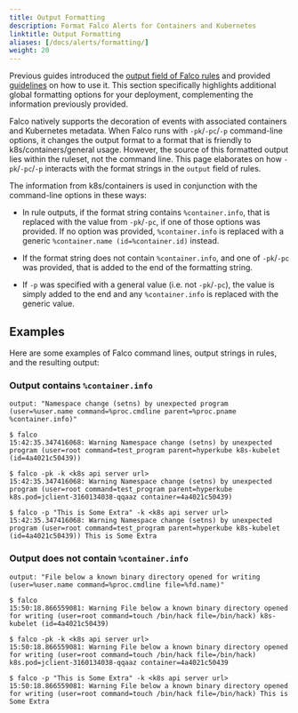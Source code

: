 ```yaml
---
title: Output Formatting
description: Format Falco Alerts for Containers and Kubernetes
linktitle: Output Formatting
aliases: [/docs/alerts/formatting/]
weight: 20
---
```


Previous guides introduced the [output field of Falco rules](/docs/rules/basic-elements/#output) and provided [guidelines](/docs/rules/style-guide/#output-fields) on how to use it. This section specifically highlights additional global formatting options for your deployment, complementing the information previously provided.

Falco natively supports the decoration of events with associated containers and Kubernetes metadata. When Falco runs with `-pk`/`-pc`/`-p` command-line options, it changes the output format to a format that is friendly to k8s/containers/general usage. However, the source of this formatted output lies within the ruleset, not the command line. This page elaborates on how `-pk`/`-pc`/`-p` interacts with the format strings in the `output` field of rules.

The information from k8s/containers is used in conjunction with the command-line options in these ways:

* In rule outputs, if the format string contains `%container.info`, that is replaced with the value from `-pk`/`-pc`, if one of those options was provided. If no option was provided, `%container.info` is replaced with a generic `%container.name (id=%container.id)` instead.

* If the format string does not contain `%container.info`, and one of `-pk`/`-pc` was provided, that is added to the end of the formatting string.

* If `-p` was specified with a general value (i.e. not `-pk`/`-pc`), the value is simply added to the end and any `%container.info` is replaced with the generic value.


## Examples

Here are some examples of Falco command lines, output strings in rules, and the resulting output:

### Output contains `%container.info`
```
output: "Namespace change (setns) by unexpected program (user=%user.name command=%proc.cmdline parent=%proc.pname %container.info)"

$ falco
15:42:35.347416068: Warning Namespace change (setns) by unexpected program (user=root command=test_program parent=hyperkube k8s-kubelet (id=4a4021c50439))

$ falco -pk -k <k8s api server url>
15:42:35.347416068: Warning Namespace change (setns) by unexpected program (user=root command=test_program parent=hyperkube k8s.pod=jclient-3160134038-qqaaz container=4a4021c50439)

$ falco -p "This is Some Extra" -k <k8s api server url>
15:42:35.347416068: Warning Namespace change (setns) by unexpected program (user=root command=test_program parent=hyperkube k8s-kubelet (id=4a4021c50439)) This is Some Extra
```

### Output does not contain `%container.info`

```
output: "File below a known binary directory opened for writing (user=%user.name command=%proc.cmdline file=%fd.name)"

$ falco
15:50:18.866559081: Warning File below a known binary directory opened for writing (user=root command=touch /bin/hack file=/bin/hack) k8s-kubelet (id=4a4021c50439)

$ falco -pk -k <k8s api server url>
15:50:18.866559081: Warning File below a known binary directory opened for writing (user=root command=touch /bin/hack file=/bin/hack) k8s.pod=jclient-3160134038-qqaaz container=4a4021c50439

$ falco -p "This is Some Extra" -k <k8s api server url>
15:50:18.866559081: Warning File below a known binary directory opened for writing (user=root command=touch /bin/hack file=/bin/hack) This is Some Extra
```
